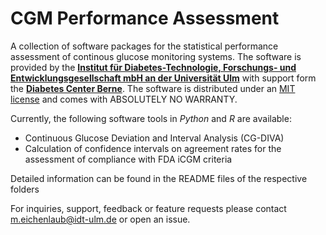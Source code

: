 # CGM Performance Assessment
A collection of software packages for the statistical performance assessment of continous glucose monitoring systems. The software is provided by the [**Institut für Diabetes-Technologie, Forschungs- und Entwicklungsgesellschaft mbH an der Universität Ulm**](https://www.idt-ulm.de/en/) with support form the [**Diabetes Center Berne**](https://www.dcberne.com). The software is distributed under an [MIT license](LICENSE) and comes with ABSOLUTELY NO WARRANTY.

Currently, the following software tools in *Python* and *R* are available:

* Continuous Glucose Deviation and Interval Analysis (CG-DIVA)
* Calculation of confidence intervals on agreement rates for the assessment of compliance with FDA iCGM criteria

Detailed information can be found in the README files of the respective folders

For inquiries, support, feedback or feature requests please contact m.eichenlaub@idt-ulm.de or open an issue.

